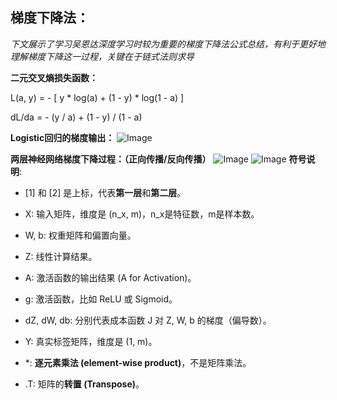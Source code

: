 ## 梯度下降法：

*下文展示了学习吴恩达深度学习时较为重要的梯度下降法公式总结，有利于更好地理解梯度下降这一过程，关键在于链式法则求导*

**二元交叉熵损失函数：**

L(a, y) = - [ y * log(a) + (1 - y) * log(1 - a) ]

dL/da = - (y / a) + (1 - y) / (1 - a)

**Logistic回归的梯度输出：**
![Image](https://github.com/user-attachments/assets/0108af37-c590-4c88-b1b0-7a285fb6554e)

**两层神经网络梯度下降过程：（正向传播/反向传播）**
![Image](https://github.com/user-attachments/assets/72f18f7d-b1d8-4b88-b3fc-78e64307e611)
![Image](https://github.com/user-attachments/assets/ca9e0a65-1001-4baa-ac87-94a8f045b109)
**符号说明**:

- [1] 和 [2] 是上标，代表**第一层**和**第二层**。

- X: 输入矩阵，维度是 (n_x, m)，n_x是特征数，m是样本数。

- W, b: 权重矩阵和偏置向量。

- Z: 线性计算结果。

- A: 激活函数的输出结果 (A for Activation)。

- g: 激活函数，比如 ReLU 或 Sigmoid。

- dZ, dW, db: 分别代表成本函数 J 对 Z, W, b 的梯度（偏导数）。

- Y: 真实标签矩阵，维度是 (1, m)。

- *: **逐元素乘法 (element-wise product)**，不是矩阵乘法。

- .T: 矩阵的**转置 (Transpose)**。






